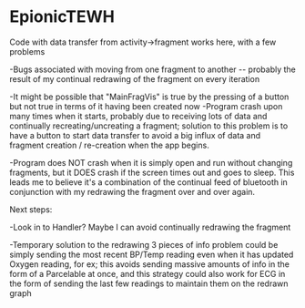 # EpionicTEWH
Code with data transfer from activity->fragment works here, with a few problems

-Bugs associated with moving from one fragment to another -- probably the result of my continual redrawing of the fragment on every iteration

-It might be possible that "MainFragVis" is true by the pressing of a button but not true in terms of it having been created now
-Program crash upon many times when it starts, probably due to receiving lots of data and continually recreating/uncreating a fragment;
solution to this problem is to have a button to start data transfer to avoid a big influx of data and fragment creation / re-creation when
the app begins.

-Program does NOT crash when it is simply open and run without changing fragments, but it DOES crash if the screen times out and goes 
to sleep. This leads me to believe it's a combination of the continual feed of bluetooth in conjunction with my redrawing the fragment
over and over again.


Next steps:

-Look in to Handler? Maybe I can avoid continually redrawing the fragment

-Temporary solution to the redrawing 3 pieces of info problem could be simply sending the most recent BP/Temp reading even when it has
updated Oxygen reading, for ex; this avoids sending massive amounts of info in the form of a Parcelable at once, and this strategy
could also work for ECG in the form of sending the last few readings to maintain them on the redrawn graph
